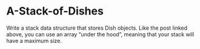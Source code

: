 # A-Stack-of-Dishes
Write a stack data structure that stores Dish objects. Like the post linked above, you can use an array “under the hood”, meaning that your stack will have a maximum size.

